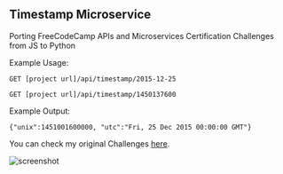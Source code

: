 ## Timestamp Microservice

Porting FreeCodeCamp APIs and Microservices Certification Challenges from JS to Python

Example Usage:

`GET [project url]/api/timestamp/2015-12-25`

`GET [project url]/api/timestamp/1450137600`


Example Output:

`{"unix":1451001600000, "utc":"Fri, 25 Dec 2015 00:00:00 GMT"}`

You can check my original Challenges [here](https://omik-fcc.github.io).

![screenshot](https://i.imgur.com/EkDnt0o.png)

